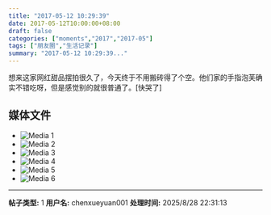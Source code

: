 ```yaml
---
title: "2017-05-12 10:29:39"
date: 2017-05-12T10:00:00+08:00
draft: false
categories: ["moments","2017","2017-05"]
tags: ["朋友圈","生活记录"]
summary: "2017-05-12 10:29:39..."
---
```


想来这家网红甜品摆拍很久了，今天终于不用搬砖得了个空。他们家的手指泡芙确实不错吃呀，但是感觉别的就很普通了。[快哭了]

## 媒体文件

- ![Media 1](/Moments/photos/2017-05-12/201705121029390.jpg)
- ![Media 2](/Moments/photos/2017-05-12/201705121029391.jpg)
- ![Media 3](/Moments/photos/2017-05-12/201705121029392.jpg)
- ![Media 4](/Moments/photos/2017-05-12/201705121029393.jpg)
- ![Media 5](/Moments/photos/2017-05-12/201705121029394.jpg)
- ![Media 6](/Moments/photos/2017-05-12/201705121029395.jpg)

---

**帖子类型:** 1
**用户名:** chenxueyuan001
**处理时间:** 2025/8/28 22:31:13